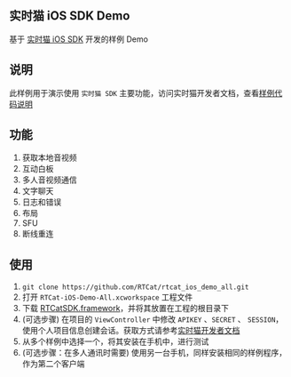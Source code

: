 ## 实时猫 iOS SDK Demo

基于 [实时猫 iOS SDK](https://shishimao.com) 开发的样例 Demo

## 说明

此样例用于演示使用 `实时猫 SDK` 主要功能，访问实时猫开发者文档，查看[样例代码说明](http://docs.shishimao.com/05.%20ios/02.%20demo.html)

## 功能

1. 获取本地音视频
2. 互动白板
3. 多人音视频通信
4. 文字聊天
5. 日志和错误
6. 布局
7. SFU
8. 断线重连

## 使用

1. `git clone https://github.com/RTCat/rtcat_ios_demo_all.git`
2. 打开 `RTCat-iOS-Demo-All.xcworkspace` 工程文件
3. 下载 [RTCatSDK.framework](http://docs.shishimao.com/05.%20ios/01.%20introduction.html)，并将其放置在工程的根目录下
4. (可选步骤) 在项目的 `ViewController` 中修改 `APIKEY` 、`SECRET` 、 `SESSION`，使用个人项目信息创建会话。获取方式请参考[实时猫开发者文档](http://docs.shishimao.com/02.%20getting-started/02.%20dashboard-and-projects.html#)
5. 从多个样例中选择一个，将其安装在手机中，进行测试
6. (可选步骤：在多人通讯时需要) 使用另一台手机，同样安装相同的样例程序，作为第二个客户端

